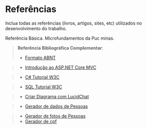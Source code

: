 # Referências

Inclua todas as referências (livros, artigos, sites, etc) utilizados no desenvolvimento do trabalho.

Referência Básica.
Microfundamentos da Puc minas.


> **Referência Bibliográfica Complementar**:
> - [Formato ABNT](https://www.normastecnicas.com/abnt/trabalhos-academicos/referencias/)


> - [Introdução ao ASP.NET Core MVC](https://learn.microsoft.com/pt-br/aspnet/core/tutorials/first-mvc-app/start-mvc?view=aspnetcore-8.0&tabs=visual-studio)


> - [C# Tutorial W3C](https://www.w3schools.com/cs/index.php)


> - [SQL Tutorial W3C](
https://www.w3schools.com/sql/default.asp)


> - [Criar Diagrama com LucidChat](https://lucid.app/)

> - [Gerador de dados de Pessoas](https://www.4devs.com.br/gerador_de_pessoas)

> - [Gerador de fotos de Pessoas](https://thispersondoesnotexist.com/)
> - [Gerador de cpf](https://www.4devs.com.br/gerador_de_cpf)

